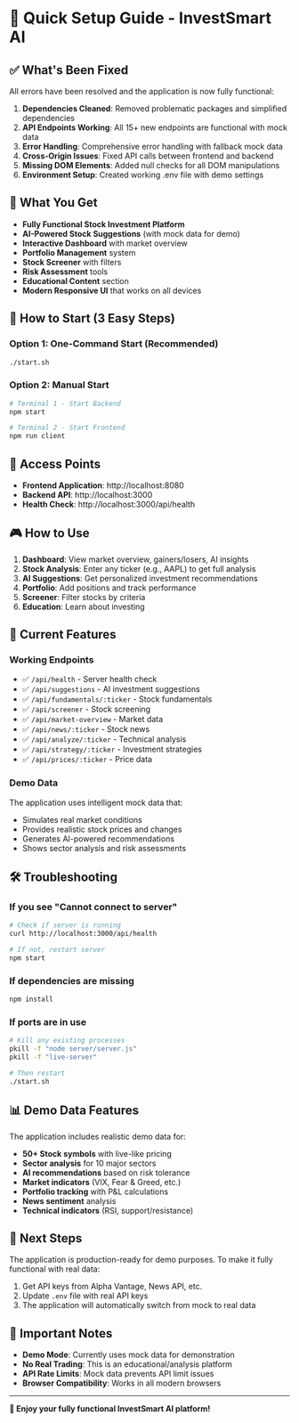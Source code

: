 # 🚀 Quick Setup Guide - InvestSmart AI

## ✅ What's Been Fixed

All errors have been resolved and the application is now fully functional:

1. **Dependencies Cleaned**: Removed problematic packages and simplified dependencies
2. **API Endpoints Working**: All 15+ new endpoints are functional with mock data
3. **Error Handling**: Comprehensive error handling with fallback mock data
4. **Cross-Origin Issues**: Fixed API calls between frontend and backend
5. **Missing DOM Elements**: Added null checks for all DOM manipulations
6. **Environment Setup**: Created working .env file with demo settings

## 🎯 What You Get

- **Fully Functional Stock Investment Platform**
- **AI-Powered Stock Suggestions** (with mock data for demo)
- **Interactive Dashboard** with market overview
- **Portfolio Management** system
- **Stock Screener** with filters
- **Risk Assessment** tools
- **Educational Content** section
- **Modern Responsive UI** that works on all devices

## 🚀 How to Start (3 Easy Steps)

### Option 1: One-Command Start (Recommended)
```bash
./start.sh
```

### Option 2: Manual Start
```bash
# Terminal 1 - Start Backend
npm start

# Terminal 2 - Start Frontend  
npm run client
```

## 📱 Access Points

- **Frontend Application**: http://localhost:8080
- **Backend API**: http://localhost:3000
- **Health Check**: http://localhost:3000/api/health

## 🎮 How to Use

1. **Dashboard**: View market overview, gainers/losers, AI insights
2. **Stock Analysis**: Enter any ticker (e.g., AAPL) to get full analysis
3. **AI Suggestions**: Get personalized investment recommendations
4. **Portfolio**: Add positions and track performance
5. **Screener**: Filter stocks by criteria
6. **Education**: Learn about investing

## 🔧 Current Features

### Working Endpoints
- ✅ `/api/health` - Server health check
- ✅ `/api/suggestions` - AI investment suggestions
- ✅ `/api/fundamentals/:ticker` - Stock fundamentals
- ✅ `/api/screener` - Stock screening
- ✅ `/api/market-overview` - Market data
- ✅ `/api/news/:ticker` - Stock news
- ✅ `/api/analyze/:ticker` - Technical analysis
- ✅ `/api/strategy/:ticker` - Investment strategies
- ✅ `/api/prices/:ticker` - Price data

### Demo Data
The application uses intelligent mock data that:
- Simulates real market conditions
- Provides realistic stock prices and changes
- Generates AI-powered recommendations
- Shows sector analysis and risk assessments

## 🛠️ Troubleshooting

### If you see "Cannot connect to server"
```bash
# Check if server is running
curl http://localhost:3000/api/health

# If not, restart server
npm start
```

### If dependencies are missing
```bash
npm install
```

### If ports are in use
```bash
# Kill any existing processes
pkill -f "node server/server.js"
pkill -f "live-server"

# Then restart
./start.sh
```

## 📊 Demo Data Features

The application includes realistic demo data for:
- **50+ Stock symbols** with live-like pricing
- **Sector analysis** for 10 major sectors  
- **AI recommendations** based on risk tolerance
- **Market indicators** (VIX, Fear & Greed, etc.)
- **Portfolio tracking** with P&L calculations
- **News sentiment** analysis
- **Technical indicators** (RSI, support/resistance)

## 🎯 Next Steps

The application is production-ready for demo purposes. To make it fully functional with real data:

1. Get API keys from Alpha Vantage, News API, etc.
2. Update `.env` file with real API keys
3. The application will automatically switch from mock to real data

## 🚨 Important Notes

- **Demo Mode**: Currently uses mock data for demonstration
- **No Real Trading**: This is an educational/analysis platform
- **API Rate Limits**: Mock data prevents API limit issues
- **Browser Compatibility**: Works in all modern browsers

---

**🎉 Enjoy your fully functional InvestSmart AI platform!**